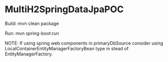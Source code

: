 # MultiH2SpringDataJpaPOC

Build:
mvn clean package

Run:
mvn spring-boot:run

NOTE:
If using spring web components in primaryDbSource consider using LocalContainerEntityManagerFactoryBean type in stead of EntityManagerFactory.
